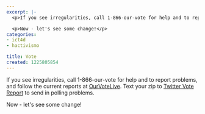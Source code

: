 ```yaml
---
excerpt: |-
  <p>If you see irregularities, call 1-866-our-vote for help and to report problems, and follow the current reports at <a href="https://www.ourvotelive.org/">OurVoteLive</a>.  Text your zip to <a href="https://twittervotereport.com/index.php">Twitter Vote Report</a> to send in polling problems.</p>

  <p>Now - let's see some change!</p>
categories:
- ict4d
- hactivismo

title: Vote
created: 1225805854
---
```

<p>If you see irregularities, call 1-866-our-vote for help and to report problems, and follow the current reports at <a href="https://www.ourvotelive.org/">OurVoteLive</a>.  Text your zip to <a href="https://twittervotereport.com/index.php">Twitter Vote Report</a> to send in polling problems.</p>

<p>Now - let's see some change!</p>
